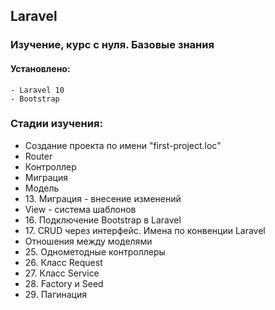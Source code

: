 ## Laravel

### Изучение, курс с нуля. Базовые знания

#### Установлено:
    - Laravel 10
    - Bootstrap

### Стадии изучения:
<ul>
    <li>Создание проекта по имени "first-project.loc"</li>
    <li>Router</li>
    <li>Контроллер</li>
    <li>Миграция</li>
    <li>Модель</li>
    <li>13. Миграция - внесение изменений</li>
    <li>View - система шаблонов</li>
    <li>16. Подключение Bootstrap в Laravel</li>
    <li>17. CRUD через интерфейс. Имена по конвенции Laravel</li>
    <li>Отношения между моделями</li>
    <li>25. Однометодные контроллеры</li>
    <li>26. Класс Request</li>
    <li>27. Класс Service</li>
    <li>28. Factory и Seed</li>
    <li>29. Пагинация</li>
</ul>